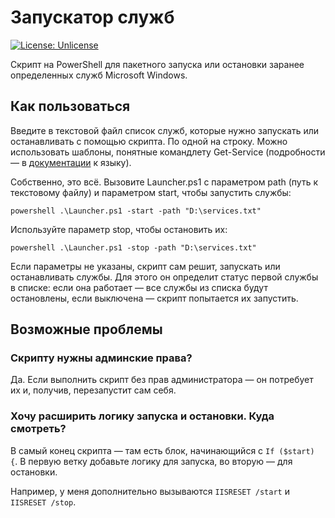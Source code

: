 # Запускатор служб

 [![License: Unlicense](https://img.shields.io/badge/license-Unlicense-blue.svg)](http://unlicense.org/)

Скрипт на PowerShell для пакетного запуска или остановки заранее определенных служб Microsoft Windows. 

## Как пользоваться

Введите в текстовой файл список служб, которые нужно запускать или останавливать с помощью скрипта. По одной на строку. Можно использовать шаблоны, понятные командлету Get-Service (подробности — в [документации](https://docs.microsoft.com/en-us/powershell/module/microsoft.powershell.management/get-service?view=powershell-7) к языку).

Собственно, это всё. Вызовите Launcher.ps1 с параметром path (путь к текстовому файлу) и параметром start, чтобы запустить службы:

`powershell .\Launcher.ps1 -start -path "D:\services.txt"`

Используйте параметр stop, чтобы остановить их:

`powershell .\Launcher.ps1 -stop -path "D:\services.txt"`

Если параметры не указаны, скрипт сам решит, запускать или останавливать службы. Для этого он определит статус первой службы в списке: если она работает — все службы из списка будут остановлены, если выключена — скрипт попытается их запустить.

## Возможные проблемы

### Скрипту нужны админские права?

Да. Если выполнить скрипт без прав администратора — он потребует их и, получив, перезапустит сам себя.

### Хочу расширить логику запуска и остановки. Куда смотреть?

В самый конец скрипта — там есть блок, начинающийся с `If ($start) {`. В первую ветку добавьте логику для запуска, во вторую — для остановки.

Например, у меня дополнительно вызываются `IISRESET /start` и `IISRESET /stop`.
